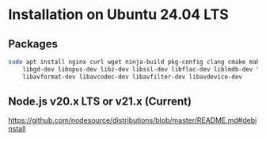 # Installation on Ubuntu 24.04 LTS

## Packages

```bash
sudo apt install nginx curl wget ninja-build pkg-config clang cmake make git patch ca-certificates \
    libgd-dev libopus-dev libz-dev libssl-dev libflac-dev liblmdb-dev \
    libavformat-dev libavcodec-dev libavfilter-dev libavdevice-dev
```

## Node.js v20.x LTS or v21.x (Current)

https://github.com/nodesource/distributions/blob/master/README.md#debinstall

